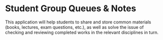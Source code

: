 # Student Group Queues & Notes

This application will help students to share and store common materials (books,
lectures, exam questions, etc.), as well as solve the issue of checking and
reviewing completed works in the relevant disciplines in turn.
